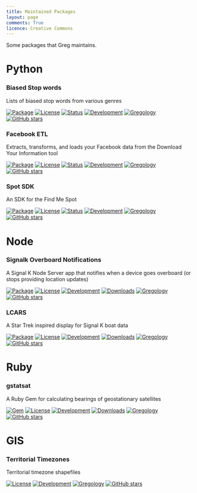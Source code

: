 ```yaml
---
title: Maintained Packages
layout: page
comments: True
licence: Creative Commons
---
```


Some packages that Greg maintains.

# Python


### Biased Stop words

Lists of biased stop words from various genres

[![Package](https://badge.fury.io/py/biased-stop-words.svg)](https://pypi.python.org/pypi/biased-stop-words)
[![License](http://img.shields.io/badge/license-MIT-yellow.svg?style=flat)](https://github.com/gregology/biased-stop-words/blob/master/LICENSE)
[![Status](https://img.shields.io/pypi/status/biased-stop-words.svg)](https://pypi.python.org/pypi/biased-stop-words)
[![Development](https://img.shields.io/badge/development-active-green.svg)](https://github.com/gregology/biased-stop-words)
[![Gregology](https://img.shields.io/badge/contact-Gregology-blue.svg?style=flat)](http://gregology.net/contact/)
[![GitHub stars](https://img.shields.io/github/stars/gregology/biased-stop-words.svg?style=social&label=Star)](https://github.com/gregology/biased-stop-words)



### Facebook ETL

Extracts, transforms, and loads your Facebook data from the Download Your Information tool

[![Package](https://badge.fury.io/py/fbetl.svg)](https://pypi.python.org/pypi/fbetl)
[![License](http://img.shields.io/badge/license-MIT-yellow.svg?style=flat)](https://github.com/gregology/fbetl/blob/master/LICENSE)
[![Status](https://img.shields.io/pypi/status/fbetl.svg)](https://pypi.python.org/pypi/fbetl/commits/master)
[![Development](https://img.shields.io/badge/development-active-green.svg)](https://github.com/gregology/fbetl)
[![Gregology](https://img.shields.io/badge/contact-Gregology-blue.svg?style=flat)](http://gregology.net/contact/)
[![GitHub stars](https://img.shields.io/github/stars/gregology/fbetl.svg?style=social&label=Star)](https://github.com/gregology/fbetl)



### Spot SDK

An SDK for the Find Me Spot

[![Package](https://badge.fury.io/py/spot-sdk.svg)](https://pypi.python.org/pypi/spot-sdk)
[![License](http://img.shields.io/badge/license-MIT-yellow.svg?style=flat)](https://github.com/gregology/spot-sdk/blob/master/LICENSE)
[![Status](https://img.shields.io/pypi/status/spot-sdk.svg)](https://pypi.python.org/pypi/spot-sdk/commits/master)
[![Development](https://img.shields.io/badge/development-active-green.svg)](https://github.com/gregology/spot-sdk)
[![Gregology](https://img.shields.io/badge/contact-Gregology-blue.svg?style=flat)](http://gregology.net/contact/)
[![GitHub stars](https://img.shields.io/github/stars/gregology/spot-sdk.svg?style=social&label=Star)](https://github.com/gregology/spot-sdk)


# Node


### Signalk Overboard Notifications

A Signal K Node Server app that notifies when a device goes overboard (or stops providing location updates)

[![Package](https://img.shields.io/npm/v/signalk-overboard-notifications.svg?style=flat)](https://www.npmjs.com/package/signalk-overboard-notifications)
[![License](http://img.shields.io/badge/license-MIT-yellow.svg?style=flat)](https://github.com/gregology/spot-sdk/blob/master/LICENSE)
[![Development](https://img.shields.io/badge/development-active-green.svg)](https://github.com/gregology/signalk-overboard-notifications/commits/master)
[![Downloads](https://img.shields.io/npm/dt/signalk-overboard-notifications.svg?style=flat)](https://www.npmjs.com/package/signalk-overboard-notifications)
[![Gregology](https://img.shields.io/badge/contact-Gregology-blue.svg?style=flat)](http://gregology.net/contact/)
[![GitHub stars](https://img.shields.io/github/stars/gregology/signalk-overboard-notifications.svg?style=social&label=Star)](https://github.com/gregology/signalk-overboard-notifications)


### LCARS

A Star Trek inspired display for Signal K boat data

[![Package](https://img.shields.io/npm/v/signalk-lcars.svg?style=flat)](https://www.npmjs.com/package/signalk-lcars)
[![License](http://img.shields.io/badge/license-MIT-yellow.svg?style=flat)](https://github.com/gregology/spot-sdk/blob/master/LICENSE)
[![Development](https://img.shields.io/badge/development-active-green.svg)](https://github.com/gregology/LCARS/commits/master)
[![Downloads](https://img.shields.io/npm/dt/signalk-lcars.svg?style=flat)](https://www.npmjs.com/package/signalk-lcars)
[![Gregology](https://img.shields.io/badge/contact-Gregology-blue.svg?style=flat)](http://gregology.net/contact/)
[![GitHub stars](https://img.shields.io/github/stars/gregology/LCARS.svg?style=social&label=Star)](https://github.com/gregology/LCARS)


# Ruby


### gstatsat

A Ruby Gem for calculating bearings of geostationary satellites

[![Gem](https://img.shields.io/gem/v/gstatsat.svg?style=flat)](http://rubygems.org/gems/gstatsat)
[![License](http://img.shields.io/badge/license-MIT-yellow.svg?style=flat)](https://github.com/gregology/gstatsat/blob/master/LICENSE)
[![Development](https://img.shields.io/badge/development-active-green.svg)](https://github.com/gregology/biased-stop-words/commits/master)
[![Downloads](https://img.shields.io/gem/dt/gstatsat.svg?style=flat)](http://rubygems.org/gems/gstatsat)
[![Gregology](https://img.shields.io/badge/contact-Gregology-blue.svg?style=flat)](http://gregology.net/contact/)
[![GitHub stars](https://img.shields.io/github/stars/gregology/gstatsat.svg?style=social&label=Star)](https://github.com/gregology/gstatsat)


# GIS


### Territorial Timezones

Territorial timezone shapefiles

[![License](http://img.shields.io/badge/license-MIT-yellow.svg?style=flat)](https://github.com/gregology/gstatsat/blob/master/LICENSE)
[![Development](https://img.shields.io/badge/development-maintaince-yellow.svg)](https://github.com/gregology/territorial-timezones/commits/master)
[![Gregology](https://img.shields.io/badge/contact-Gregology-blue.svg?style=flat)](http://gregology.net/contact/)
[![GitHub stars](https://img.shields.io/github/stars/gregology/territorial-timezones.svg?style=social&label=Star)](https://github.com/gregology/territorial-timezones)
